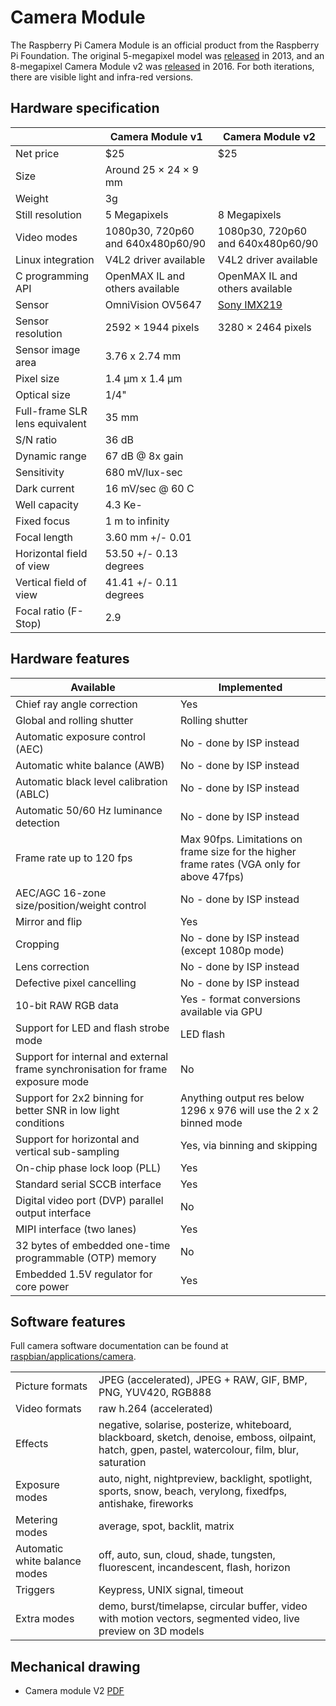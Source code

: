 # Camera Module

The Raspberry Pi Camera Module is an official product from the Raspberry Pi Foundation. The original 5-megapixel model was [released](https://www.raspberrypi.org/blog/camera-board-available-for-sale/) in 2013, and an 8-megapixel Camera Module v2 was [released](https://www.raspberrypi.org/blog/new-8-megapixel-camera-board-sale-25/) in 2016. For both iterations, there are visible light and infra-red versions.

## Hardware specification

| | Camera Module v1 | Camera Module v2 |
| --- | --- | --- |
| Net price | $25 | $25 |
| Size | Around 25 × 24 × 9 mm | |
| Weight | 3g | |
| Still resolution | 5 Megapixels | 8 Megapixels |
| Video modes | 1080p30, 720p60 and 640x480p60/90 | 1080p30, 720p60 and 640x480p60/90 |
| Linux integration | V4L2 driver available | V4L2 driver available |
| C programming API | OpenMAX IL and others available | OpenMAX IL and others available |
| Sensor | OmniVision OV5647 | [Sony IMX219](http://www.sony.net/Products/SC-HP/new_pro/april_2014/imx219_e.html) |
| Sensor resolution | 2592 × 1944 pixels | 3280 × 2464 pixels |
| Sensor image area | 3.76 x 2.74 mm | |
| Pixel size | 1.4 µm x 1.4 µm | |
| Optical size	| 1/4" | |
| Full-frame SLR lens equivalent | 35 mm | |
| S/N ratio | 36 dB | |
| Dynamic range | 67 dB @ 8x gain | |
| Sensitivity | 680 mV/lux-sec | |
| Dark current | 16 mV/sec @ 60 C | |
| Well capacity | 4.3 Ke- | |
| Fixed focus | 1 m to infinity | |
| Focal length | 3.60 mm +/- 0.01 | |
| Horizontal field of view | 53.50  +/- 0.13 degrees | |
| Vertical field of view | 41.41 +/- 0.11 degrees | |
| Focal ratio (F-Stop) | 2.9 | |

## Hardware features

| Available | Implemented |
| --- | --- |
| Chief ray angle correction | Yes |
| Global and rolling shutter | Rolling shutter |
| Automatic exposure control (AEC) | No - done by ISP instead |
| Automatic white balance (AWB) | No - done by ISP instead |
| Automatic black level calibration (ABLC) | No - done by ISP instead |
| Automatic 50/60 Hz luminance detection | No - done by ISP instead |
| Frame rate up to 120 fps | Max 90fps. Limitations on frame size for the higher frame rates (VGA only for above 47fps) |
| AEC/AGC 16-zone size/position/weight control | No - done by ISP instead |
| Mirror and flip | Yes |
| Cropping | No - done by ISP instead (except 1080p mode) |
| Lens correction | No - done by ISP instead |
| Defective pixel cancelling | No - done by ISP instead |
| 10-bit RAW RGB data | Yes - format conversions available via GPU |
| Support for LED and flash strobe mode | LED flash |
| Support for internal and external frame synchronisation for frame exposure mode | No |
| Support for 2x2 binning for better SNR in low light conditions | Anything output res below 1296 x 976 will use the 2 x 2 binned mode |
| Support for horizontal and vertical sub-sampling | Yes, via binning and skipping |
| On-chip phase lock loop (PLL) | Yes |
| Standard serial SCCB interface | Yes |
| Digital video port (DVP) parallel output interface | No |
| MIPI interface (two lanes) | Yes |
| 32 bytes of embedded one-time programmable (OTP) memory | No |
| Embedded 1.5V regulator for core power | Yes |

## Software features

Full camera software documentation can be found at [raspbian/applications/camera](../../raspbian/applications/camera.md).

| | |
| --- | --- |
| Picture formats | JPEG (accelerated), JPEG + RAW, GIF, BMP, PNG, YUV420, RGB888 |
| Video formats | raw h.264 (accelerated) |
| Effects | negative, solarise, posterize, whiteboard, blackboard, sketch, denoise, emboss, oilpaint, hatch, gpen, pastel, watercolour, film, blur, saturation |
| Exposure modes |auto, night, nightpreview, backlight, spotlight, sports, snow, beach, verylong, fixedfps, antishake, fireworks |
| Metering modes | average, spot, backlit, matrix |
| Automatic white balance modes | off, auto, sun, cloud, shade, tungsten, fluorescent, incandescent, flash, horizon |
| Triggers | Keypress, UNIX signal, timeout |
| Extra modes | demo, burst/timelapse, circular buffer, video with motion vectors, segmented video, live preview on 3D models |

## Mechanical drawing

- Camera module V2 [PDF](rpi-cam-v2_1-dimensions.pdf)
